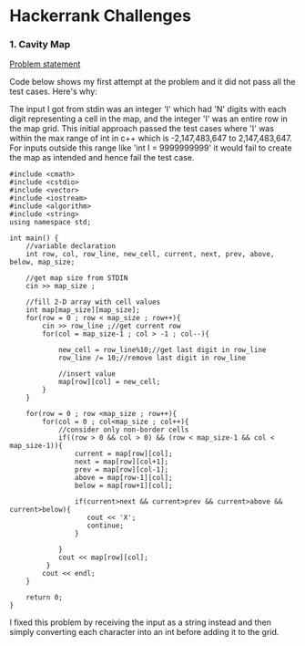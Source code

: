 # Hackerrank Challenges

### 1. Cavity Map

[Problem statement](https://www.hackerrank.com/challenges/cavity-map "cavity-map")

Code below shows my first attempt at the problem and it did not pass all the test cases. Here's why:

The input I got from stdin was an integer 'I' which had 'N' digits with each digit representing a cell in the map, and the integer 'I' was an entire row in the map grid. This initial approach passed the test cases where 'I' was within the max range of int in c++ which is -2,147,483,647 to 2,147,483,647. For inputs outside this range like    'int I = 9999999999' it would fail to create the map as intended and hence fail the test case. 


```
#include <cmath>
#include <cstdio>
#include <vector>
#include <iostream>
#include <algorithm>
#include <string>
using namespace std;

int main() {
    //variable declaration
    int row, col, row_line, new_cell, current, next, prev, above, below, map_size;

    //get map size from STDIN
    cin >> map_size ;

    //fill 2-D array with cell values
    int map[map_size][map_size];
    for(row = 0 ; row < map_size ; row++){
        cin >> row_line ;//get current row
        for(col = map_size-1 ; col > -1 ; col--){

            new_cell = row_line%10;//get last digit in row_line
            row_line /= 10;//remove last digit in row_line

            //insert value
            map[row][col] = new_cell;
        }
    }

    for(row = 0 ; row <map_size ; row++){
        for(col = 0 ; col<map_size ; col++){
            //consider only non-border cells
            if((row > 0 && col > 0) && (row < map_size-1 && col < map_size-1)){
                current = map[row][col];
                next = map[row][col+1];
                prev = map[row][col-1];
                above = map[row-1][col];
                below = map[row+1][col];

                if(current>next && current>prev && current>above && current>below){
                   cout << 'X';
                   continue;
                }

            }
            cout << map[row][col];
         }
        cout << endl;
    }

    return 0;
}

```
I fixed this problem by receiving the input as a string instead and then simply converting each character into an int before adding it to the grid.
